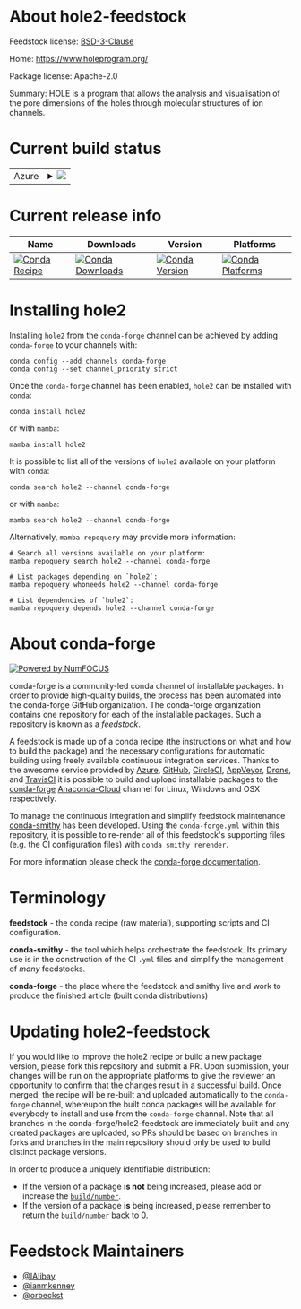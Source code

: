 About hole2-feedstock
=====================

Feedstock license: [BSD-3-Clause](https://github.com/conda-forge/hole2-feedstock/blob/main/LICENSE.txt)

Home: https://www.holeprogram.org/

Package license: Apache-2.0

Summary: HOLE is a program that allows the analysis and visualisation of the pore dimensions of the holes through molecular structures of ion channels.

Current build status
====================


<table>
    
  <tr>
    <td>Azure</td>
    <td>
      <details>
        <summary>
          <a href="https://dev.azure.com/conda-forge/feedstock-builds/_build/latest?definitionId=19327&branchName=main">
            <img src="https://dev.azure.com/conda-forge/feedstock-builds/_apis/build/status/hole2-feedstock?branchName=main">
          </a>
        </summary>
        <table>
          <thead><tr><th>Variant</th><th>Status</th></tr></thead>
          <tbody><tr>
              <td>linux_64</td>
              <td>
                <a href="https://dev.azure.com/conda-forge/feedstock-builds/_build/latest?definitionId=19327&branchName=main">
                  <img src="https://dev.azure.com/conda-forge/feedstock-builds/_apis/build/status/hole2-feedstock?branchName=main&jobName=linux&configuration=linux%20linux_64_" alt="variant">
                </a>
              </td>
            </tr><tr>
              <td>osx_64</td>
              <td>
                <a href="https://dev.azure.com/conda-forge/feedstock-builds/_build/latest?definitionId=19327&branchName=main">
                  <img src="https://dev.azure.com/conda-forge/feedstock-builds/_apis/build/status/hole2-feedstock?branchName=main&jobName=osx&configuration=osx%20osx_64_" alt="variant">
                </a>
              </td>
            </tr><tr>
              <td>osx_arm64</td>
              <td>
                <a href="https://dev.azure.com/conda-forge/feedstock-builds/_build/latest?definitionId=19327&branchName=main">
                  <img src="https://dev.azure.com/conda-forge/feedstock-builds/_apis/build/status/hole2-feedstock?branchName=main&jobName=osx&configuration=osx%20osx_arm64_" alt="variant">
                </a>
              </td>
            </tr>
          </tbody>
        </table>
      </details>
    </td>
  </tr>
</table>

Current release info
====================

| Name | Downloads | Version | Platforms |
| --- | --- | --- | --- |
| [![Conda Recipe](https://img.shields.io/badge/recipe-hole2-green.svg)](https://anaconda.org/conda-forge/hole2) | [![Conda Downloads](https://img.shields.io/conda/dn/conda-forge/hole2.svg)](https://anaconda.org/conda-forge/hole2) | [![Conda Version](https://img.shields.io/conda/vn/conda-forge/hole2.svg)](https://anaconda.org/conda-forge/hole2) | [![Conda Platforms](https://img.shields.io/conda/pn/conda-forge/hole2.svg)](https://anaconda.org/conda-forge/hole2) |

Installing hole2
================

Installing `hole2` from the `conda-forge` channel can be achieved by adding `conda-forge` to your channels with:

```
conda config --add channels conda-forge
conda config --set channel_priority strict
```

Once the `conda-forge` channel has been enabled, `hole2` can be installed with `conda`:

```
conda install hole2
```

or with `mamba`:

```
mamba install hole2
```

It is possible to list all of the versions of `hole2` available on your platform with `conda`:

```
conda search hole2 --channel conda-forge
```

or with `mamba`:

```
mamba search hole2 --channel conda-forge
```

Alternatively, `mamba repoquery` may provide more information:

```
# Search all versions available on your platform:
mamba repoquery search hole2 --channel conda-forge

# List packages depending on `hole2`:
mamba repoquery whoneeds hole2 --channel conda-forge

# List dependencies of `hole2`:
mamba repoquery depends hole2 --channel conda-forge
```


About conda-forge
=================

[![Powered by
NumFOCUS](https://img.shields.io/badge/powered%20by-NumFOCUS-orange.svg?style=flat&colorA=E1523D&colorB=007D8A)](https://numfocus.org)

conda-forge is a community-led conda channel of installable packages.
In order to provide high-quality builds, the process has been automated into the
conda-forge GitHub organization. The conda-forge organization contains one repository
for each of the installable packages. Such a repository is known as a *feedstock*.

A feedstock is made up of a conda recipe (the instructions on what and how to build
the package) and the necessary configurations for automatic building using freely
available continuous integration services. Thanks to the awesome service provided by
[Azure](https://azure.microsoft.com/en-us/services/devops/), [GitHub](https://github.com/),
[CircleCI](https://circleci.com/), [AppVeyor](https://www.appveyor.com/),
[Drone](https://cloud.drone.io/welcome), and [TravisCI](https://travis-ci.com/)
it is possible to build and upload installable packages to the
[conda-forge](https://anaconda.org/conda-forge) [Anaconda-Cloud](https://anaconda.org/)
channel for Linux, Windows and OSX respectively.

To manage the continuous integration and simplify feedstock maintenance
[conda-smithy](https://github.com/conda-forge/conda-smithy) has been developed.
Using the ``conda-forge.yml`` within this repository, it is possible to re-render all of
this feedstock's supporting files (e.g. the CI configuration files) with ``conda smithy rerender``.

For more information please check the [conda-forge documentation](https://conda-forge.org/docs/).

Terminology
===========

**feedstock** - the conda recipe (raw material), supporting scripts and CI configuration.

**conda-smithy** - the tool which helps orchestrate the feedstock.
                   Its primary use is in the construction of the CI ``.yml`` files
                   and simplify the management of *many* feedstocks.

**conda-forge** - the place where the feedstock and smithy live and work to
                  produce the finished article (built conda distributions)


Updating hole2-feedstock
========================

If you would like to improve the hole2 recipe or build a new
package version, please fork this repository and submit a PR. Upon submission,
your changes will be run on the appropriate platforms to give the reviewer an
opportunity to confirm that the changes result in a successful build. Once
merged, the recipe will be re-built and uploaded automatically to the
`conda-forge` channel, whereupon the built conda packages will be available for
everybody to install and use from the `conda-forge` channel.
Note that all branches in the conda-forge/hole2-feedstock are
immediately built and any created packages are uploaded, so PRs should be based
on branches in forks and branches in the main repository should only be used to
build distinct package versions.

In order to produce a uniquely identifiable distribution:
 * If the version of a package **is not** being increased, please add or increase
   the [``build/number``](https://docs.conda.io/projects/conda-build/en/latest/resources/define-metadata.html#build-number-and-string).
 * If the version of a package **is** being increased, please remember to return
   the [``build/number``](https://docs.conda.io/projects/conda-build/en/latest/resources/define-metadata.html#build-number-and-string)
   back to 0.

Feedstock Maintainers
=====================

* [@IAlibay](https://github.com/IAlibay/)
* [@ianmkenney](https://github.com/ianmkenney/)
* [@orbeckst](https://github.com/orbeckst/)

